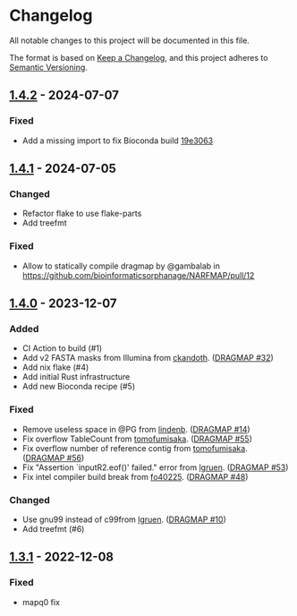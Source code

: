 # Changelog

All notable changes to this project will be documented in this file.

The format is based on [Keep a Changelog](https://keepachangelog.com/en/1.1.0/),
and this project adheres to [Semantic Versioning](https://semver.org/spec/v2.0.0.html).

## [1.4.2] - 2024-07-07

### Fixed

- Add a missing import to fix Bioconda build [19e3063](https://github.com/bioinformaticsorphanage/NARFMAP/commit/19e3063)

## [1.4.1] - 2024-07-05

### Changed

- Refactor flake to use flake-parts
- Add treefmt

### Fixed

- Allow to statically compile dragmap by @gambalab in https://github.com/bioinformaticsorphanage/NARFMAP/pull/12

## [1.4.0] - 2023-12-07

### Added

- CI Action to build (#1)
- Add v2 FASTA masks from Illumina from [ckandoth](https://github.com/ckandoth). ([DRAGMAP #32](https://github.com/Illumina/DRAGMAP/pull/32))
- Add nix flake (#4)
- Add initial Rust infrastructure
- Add new Bioconda recipe (#5)

### Fixed

- Remove useless space in @PG from [lindenb](https://github.com/lindenb). ([DRAGMAP #14](https://github.com/Illumina/DRAGMAP/pull/14))
- Fix overflow TableCount from [tomofumisaka](https://github.com/tomofumisaka). ([DRAGMAP #55](https://github.com/Illumina/DRAGMAP/pull/55))
- Fix overflow number of reference contig from [tomofumisaka](https://github.com/tomofumisaka). ([DRAGMAP #56](https://github.com/Illumina/DRAGMAP/pull/56))
- Fix "Assertion `inputR2.eof()' failed." error from [lgruen](https://github.com/lgruen). ([DRAGMAP #53](https://github.com/Illumina/DRAGMAP/pull/53))
- Fix intel compiler build break from [fo40225](https://github.com/fo40225). ([DRAGMAP #48](https://github.com/Illumina/DRAGMAP/pull/48))

### Changed

- Use gnu99 instead of c99from [lgruen](https://github.com/lgruen). ([DRAGMAP #10](https://github.com/Illumina/DRAGMAP/pull/10))
- Add treefmt (#6)

## [1.3.1] - 2022-12-08

### Fixed

- mapq0 fix

[unreleased]: https://github.com/Emiller88/NARFMAP/compare/v1.4.2...HEAD
[1.4.2]: https://github.com/bioinformaticsorphanage/NARFMAP/compare/1.4.1...1.4.2
[1.4.1]: https://github.com/bioinformaticsorphanage/NARFMAP/compare/1.4.0...1.4.1
[1.4.0]: https://github.com/Emiller88/NARFMAP/compare/v1.3.1...v1.4.0
[1.3.1]: https://github.com/Emiller88/NARFMAP/compare/v1.3.0...v1.3.1
